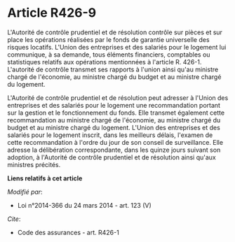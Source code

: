 # Article R426-9

L'Autorité de contrôle prudentiel et de résolution contrôle sur pièces et sur place les opérations réalisées par le fonds de
garantie universelle des risques locatifs. L'Union des entreprises et des salariés pour le logement lui communique, à sa
demande, tous éléments financiers, comptables ou statistiques relatifs aux opérations mentionnées à l'article R. 426-1.
L'autorité de contrôle transmet ses rapports à l'union ainsi qu'au ministre chargé de l'économie, au ministre chargé du
budget et au ministre chargé du logement. 

L'Autorité de contrôle prudentiel et de résolution peut adresser à l'Union des entreprises et des salariés pour le logement
une recommandation portant sur la gestion et le fonctionnement du fonds. Elle transmet également cette recommandation au
ministre chargé de l'économie, au ministre chargé du budget et au ministre chargé du logement. L'Union des entreprises et des
salariés pour le logement inscrit, dans les meilleurs délais, l'examen de cette recommandation à l'ordre du jour de son
conseil de surveillance. Elle adresse la délibération correspondante, dans les quinze jours suivant son adoption, à
l'Autorité de contrôle prudentiel et de résolution ainsi qu'aux ministres précités.

**Liens relatifs à cet article**

_Modifié par_:

  - Loi n°2014-366 du 24 mars 2014 - art. 123 (V)

_Cite_:

  - Code des assurances - art. R426-1
